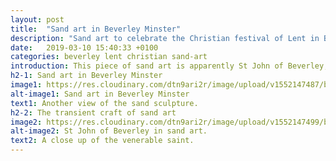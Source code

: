 ```yaml
---
layout: post
title:  "Sand art in Beverley Minster"
description: "Sand art to celebrate the Christian festival of Lent in Beverley Minster"
date:   2019-03-10 15:40:33 +0100
categories: beverley lent christian sand-art
introduction: This piece of sand art is apparently St John of Beverley, and is the work of internationally renowned sand artists Remy and Paul Hoggard. 
h2-1: Sand art in Beverley Minster
image1: https://res.cloudinary.com/dtn9ari2r/image/upload/v1552147487/blog/20190309_122046958_iOS.png
alt-image1: Sand art in Beverley Minster
text1: Another view of the sand sculpture.
h2-2: The transient craft of sand art
image2: https://res.cloudinary.com/dtn9ari2r/image/upload/v1552147499/blog/20190309_122013541_iOS.png
alt-image2: St John of Beverley in sand art.
text2: A close up of the venerable saint.
---
```


